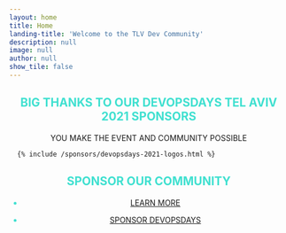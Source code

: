 ```yaml
---
layout: home
title: Home
landing-title: 'Welcome to the TLV Dev Community'
description: null
image: null
author: null
show_tile: false
---
```


<div class="inner">
<h2 style="text-transform: uppercase; color: turquoise; text-align: center;">BIG THANKS TO OUR DEVOPSDAYS TEL AVIV 2021 SPONSORS</h2>
<p style="text-transform: uppercase; text-align: center;">YOU MAKE THE EVENT AND COMMUNITY POSSIBLE</p>




      {% include /sponsors/devopsdays-2021-logos.html %}







<h2 style="text-transform: uppercase; color: turquoise; text-align: center;">SPONSOR OUR COMMUNITY</h2>       
 <ul class="actions" style="text-transform: uppercase; color: turquoise; text-align: center;"><li><a href="sponsor.html" class="button next">LEARN MORE</a></li></ul>  <ul class="actions" style="text-transform: uppercase; color: turquoise; text-align: center;"><li><a href="/devopsdays" class="button next">SPONSOR DEVOPSDAYS</a></li></ul>
</div>

